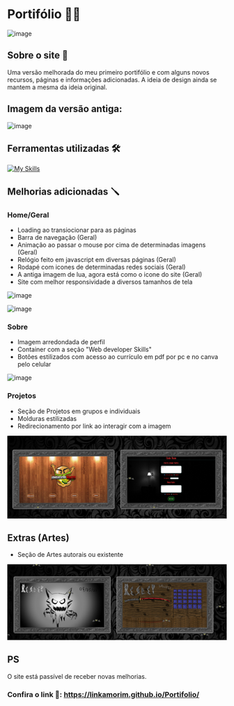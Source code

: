 # Portifólio 🧑‍💻
![image](https://github.com/LinkAmorim/Portfolio/blob/master/Imagens%20para%20o%20Readme/Print%20(Portf%C3%B3lio%20atual).png?raw=true)
## **Sobre o site 📝**
Uma versão melhorada do meu primeiro portifólio e com alguns novos recursos, páginas e informações adicionadas.
 A ideia de design ainda se mantem a mesma da ideia original.
## **Imagem da versão antiga**:
![image](https://github.com/LinkAmorim/Portfolio/blob/master/Imagens%20para%20o%20Readme/Print%20(Portf%C3%B3lio%20antigo).png?raw=true)
## **Ferramentas utilizadas 🛠️**
 [![My Skills](https://skillicons.dev/icons?i=html,css,javascript,github,bootstrap)](https://skillicons.dev)
## **Melhorias adicionadas 🪛**
### **Home/Geral**
* Loading ao transiocionar para as páginas
* Barra de navegação (Geral)
* Animação ao passar o mouse por cima de determinadas imagens (Geral)
* Relógio feito em javascript em diversas páginas (Geral)
* Rodapé com icones de determinadas redes sociais (Geral)
* A antiga imagem de lua, agora está como o icone do site (Geral)
* Site com melhor responsividade a diversos tamanhos de tela

![image](https://github.com/LinkAmorim/Portfolio/blob/master/Imagens%20para%20o%20Readme/Print%20(Portf%C3%B3lio%20cll).png?raw=true)

![image](https://github.com/LinkAmorim/Portfolio/blob/master/Imagens%20para%20o%20Readme/Print%20(Portf%C3%B3lio%20cll%20Loading).png?raw=true)
### **Sobre**
* Imagem arredondada de perfil
* Container com a seção "Web developer Skills"
* Botões estilizados com acesso ao currículo em pdf por pc e no canva pelo celular

![image](https://github.com/LinkAmorim/Portfolio/blob/master/Imagens%20para%20o%20Readme/Bot%C3%B5es%20estilizados.png?raw=true)
### **Projetos**
* Seção de Projetos em grupos e individuais
* Molduras estilizadas
* Redirecionamento por link ao interagir com a imagem

![image](https://github.com/LinkAmorim/Portfolio/blob/master/Imagens%20para%20o%20Readme/Moldura%20estilizada.png?raw=true)
## **Extras (Artes)**
* Seção de Artes autorais ou existente

![image](https://github.com/LinkAmorim/Portfolio/blob/master/Imagens%20para%20o%20Readme/Moldura%20estilizada%20(artes).png?raw=true)

## **PS**
O site está passível de receber novas melhorias.

### **Confira o link 🔗**: https://linkamorim.github.io/Portifolio/
